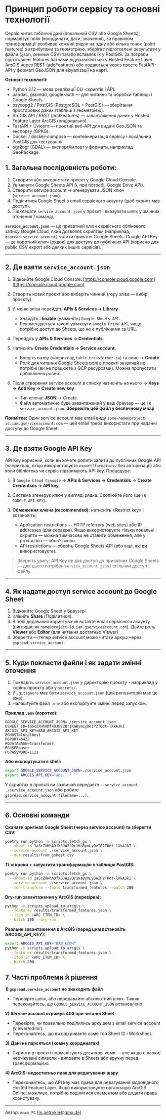 # Принцип роботи сервісу та основні технології

Сервіс читає табличні дані (локальний CSV або Google Sheets), нормалізує поля (координати, дати, значення), за правилом трансформації розбиває кожний рядок
на одну або кілька точок (point features) з атрибутами та геометрією, зберігає підготовлені результати у файли (.json, preview CSV) та/або вставляє їх у PostGIS.
За потреби підготовлені features батчами відправляються
у Hosted Feature Layer ArcGIS через REST (addFeatures) або подаються через просте FastAPI-API у форматі GeoJSON для візуалізації на карті.

**Основні технології:**

- Python 3.12 — мова реалізації CLI-скриптів і API.
- pandas, gspread, google-auth — для читання та обробки таблиць і Google Sheets.
- psycopg2 / PostGIS (PostgreSQL + PostGIS) — зберігання просторових даних (таблиці з геометрією).
- ArcGIS API / REST (addFeatures) — завантаження даних у Hosted Feature Layer ArcGIS (опціонально).
- FastAPI + Uvicorn — простий веб-API для видачі GeoJSON та експорту (GPKG).
- Docker / docker-compose — контейнеризація сервісу і локальний PostGIS для тестування.
- ogr2ogr (GDAL) — експорт/імпорт у формати, наприклад GeoPackage.


## 1. Загальна послідовність роботи:

1. Створити або використати проєкт у Google Cloud Console.
2. Увімкнути Google Sheets API (і, при потребі, Google Drive API).
3. Створити service account → згенерувати JSON ключ (`service_account.json`).
4. Поділитися Google Sheet з email сервісного акаунту (щоб скрипт мав доступ).
5. Підкладати `service_account.json` у проєкт і вказувати шлях у змінних оточення / команді.

**`service_account.json`** — це приватний ключ сервісного облікового запису Google Cloud, який дозволяє скриптам (наприклад, `gspread.service_account`)
читати приватні Google Sheets. Google API Key — це короткий ключ (рядок) для доступу до публічних API (корисно для public CSV export або деяких інших сервісів).

---

## 2. Де взяти `service_account.json`

1. Відкрийте Google Cloud Console: [https://console.cloud.google.com](https://console.cloud.google.com)
2. Створіть новий проєкт або виберіть чинний (гору зліва — вибір проєкту).
3. У меню зліва перейдіть **APIs & Services → Library**.

   * Знайдіть і **Enable** (увімкніть) `Google Sheets API`.
   * Рекомендується також увімкнути `Google Drive API`, якщо потрібно доступ до Sheets, що не є публічними за URL.
4. Перейдіть у **APIs & Services → Credentials**.
5. Натисніть **Create Credentials → Service account**.

   * Введіть назву (наприклад `table-transformer-sa`) та опис → **Create**.
   * Ролі: для читання Google Sheets ролі в проєкті зазвичай не потрібні (ви не працюєте з GCP ресурсами). Можна пропустити добавлення ролей.
6. Після створення service account в списку натисніть на нього → **Keys → Add Key → Create new key**.

   * Тип ключа: **JSON** → Create.
   * Файл автоматично буде завантажений у ваш браузер — це і є `service_account.json`. **Збережіть цей файл у безпечному місці**

**Примітка:** Один service account має email виду `some-name@project-id.iam.gserviceaccount.com` — цей email треба використати при наданні доступу до Google Sheet.

---

## 3. Де взяти Google API Key

API Key корисний, коли ви хочете робити запити до публічних Google API (наприклад, якщо використовуєте `export?format=csv` без авторизації) або коли бібліотека чи сервіс підтримують API key. Процедура:

1. В `Google Cloud Console` → **APIs & Services → Credentials** → **Create Credentials → API key**.
2. Система згенерує ключ у вигляді рядка. Скопіюйте його (це і є `GOOGLE_API_KEY`).
3. **Обмеження ключа (recommended):** натисніть «Restrict key» і встановіть:

   * Application restrictions — HTTP referrers (web sites) або IP addresses (для сервера). Якщо використовуєте тільки локальні скрипти — можна тимчасово не ставити обмеження, але у production — обов'язково.
   * API restrictions — оберіть Google Sheets API (або інші, які ви використовуєте).

> Зверніть увагу: API Key не дає доступ до приватних Google Sheets — для цього потрібен `service_account.json` і спільний доступ файлу.

---

## 4. Як надати доступ service account до Google Sheet

1. Відкрийте Google Sheet у браузері.
2. Клікніть **Share** (Поділитися).
3. В полі додавання користувачів вставте email сервісного акаунту (виглядає як `name@project-id.iam.gserviceaccount.com`). Дайте роль **Viewer** або **Editor** (для читання достатньо Viewer).
4. Зберегти — тепер service account може читати аркуш через `gspread.service_account`.

---

## 5. Куди покласти файли і як задати змінні оточення

1. Покладіть `service_account.json` у директорію проєкту - наприклад у корінь проєкту або у `secrets/`.
2. У `.gitignore` має бути `service_account.json` (цей репозиторій має це вже).
3. Налаштуйте файл `.env` або експортуйте змінні перед запуском.

**Приклад `.env` (коротко):**

```
GOOGLE_SERVICE_ACCOUNT_JSON=./service_account.json
GSHEET_ID=1aScZXHhADfX8JW22Qr1KaBymLyDeIP2T0dt-lXkAJkI
ARCGIS_API_KEY=ВАШ_ARCGIS_API_KEY
PGHOST=localhost
PGPORT=5432
PGDATABASE=transformer
PGUSER=user
PGPASSWORD=1111
```

**Або експортувати в shell:**

```bash
export GOOGLE_SERVICE_ACCOUNT_JSON=./service_account.json
export ARCGIS_API_KEY="abc..."
```

У скриптах в проєкті ви зазвичай передаєте `--service-account ./service_account.json` або робите `gspread.service_account(filename=...)`.

---

## 6. Основні команди

**Скачати оригінал Google Sheet (через service account) та зберегти CSV:**

```bash
poetry run python -m scripts.fetch_gs \
  --sheet-id 1aScZXHhADfX8JW22Qr1KaBymLyDeIP2T0dt-lXkAJkI \
  --service-account ./service_account.json \
  --out results/from_gsheet.csv
```

**Ті ж кроки + запустити трансформацію в таблицю PostGIS:**

```bash
poetry run python -m scripts.fetch_gs \
  --sheet-id 1aScZXHhADfX8JW22Qr1KaBymLyDeIP2T0dt-lXkAJkI \
  --service-account ./service_account.json \
  --run-transform --table transformed_features --batch 200
```

**Dry-run завантаження у ArcGIS (перевірка):**

```bash
python -m scripts.upload_to_arcgis \
  --features results/transformed_features.json \
  --item-id <ARC_ITEM_ID> \
  --batch 200 --dry-run
```

**Реальне завантаження в ArcGIS (перед цим встановіть ARCGIS_API_KEY):**

```bash
export ARCGIS_API_KEY="ВАШ_КЛЮЧ"
python -m scripts.upload_to_arcgis \
  --features results/transformed_features.json \
  --item-id <ARC_ITEM_ID> \
  --batch 200
```

## 7. Часті проблеми й рішення

**1) `gspread.service_account` не знаходить файл**

* Перевірте шлях, або передавайте абсолютний шлях. Також переконайтесь, що `GOOGLE_SERVICE_ACCOUNT_JSON` встановлено.

**2) Service account отримує 403 при читанні Sheet**

* Перевірте, чи правильно поділились аркушем з email service account (viewer/editor).
* Переконайтесь, що ви відкриваєте саме той Sheet ID і Worksheet.

**3) Дані не парсяться (коми у координатах)**

* Скрипти в проєкті нормалізують десяткові коми — але якщо є лапки/неочікувані символи - виправте в Sheets або вручну перед трансформацією.

**4) ArcGIS: недостатньо прав для редагування шару**

* Переконайтесь, що API key має права для редагування відповідного Hosted Feature Layer. Якщо використовуєте організацію ArcGIS Online, можливо,
потрібно поділитися елементом або додати права користувачу.

---

Автор: `maxx_PC` [m.petrykin@gmx.de]

